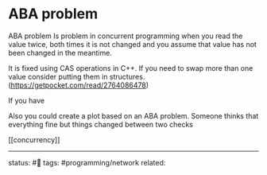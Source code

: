# ABA problem
ABA problem
Is problem in concurrent programming when you read the value twice, both times it is not changed and you assume that value has not been changed in the meantime.

It is fixed using CAS operations in C++. If you need to swap more than one value consider putting them in structures.
(https://getpocket.com/read/2764086478)

If you have 

Also you could create a plot based on an ABA problem. Someone thinks that everything fine but things changed between two checks

[[concurrency]]

---
status: #🌱
tags: #programming/network 
related: 
